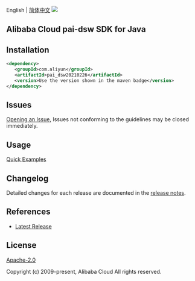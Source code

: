 English | [简体中文](README-CN.md)
![](https://aliyunsdk-pages.alicdn.com/icons/AlibabaCloud.svg)

## Alibaba Cloud pai-dsw SDK for Java

## Installation

```xml
<dependency>
   <groupId>com.aliyun</groupId>
   <artifactId>pai_dsw20210226</artifactId>
   <version>Use the version shown in the maven badge</version>
</dependency>
```

## Issues
[Opening an Issue](https://github.com/aliyun/alibabacloud-java-sdk/issues/new), Issues not conforming to the guidelines may be closed immediately.

## Usage
[Quick Examples](https://github.com/aliyun/alibabacloud-java-sdk/blob/master/docs/0-Examples-EN.md#quick-examples)

## Changelog
Detailed changes for each release are documented in the [release notes](./ChangeLog.txt).

## References
* [Latest Release](https://github.com/aliyun/alibabacloud-java-sdk/)

## License
[Apache-2.0](http://www.apache.org/licenses/LICENSE-2.0)

Copyright (c) 2009-present, Alibaba Cloud All rights reserved.